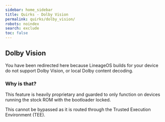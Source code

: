 ```yaml
---
sidebar: home_sidebar
title: Quirks - Dolby Vision
permalink: quirks/dolby_vision/
robots: noindex
search: exclude
toc: false
---
```


## Dolby Vision

You have been redirected here because LineageOS builds for your device do not support Dolby Vision, or local Dolby content decoding.

### Why is that?

This feature is heavily proprietary and guarded to only function on devices running the stock ROM with the bootloader locked.

This cannot be bypassed as it is routed through the Trusted Execution Environment (TEE).
